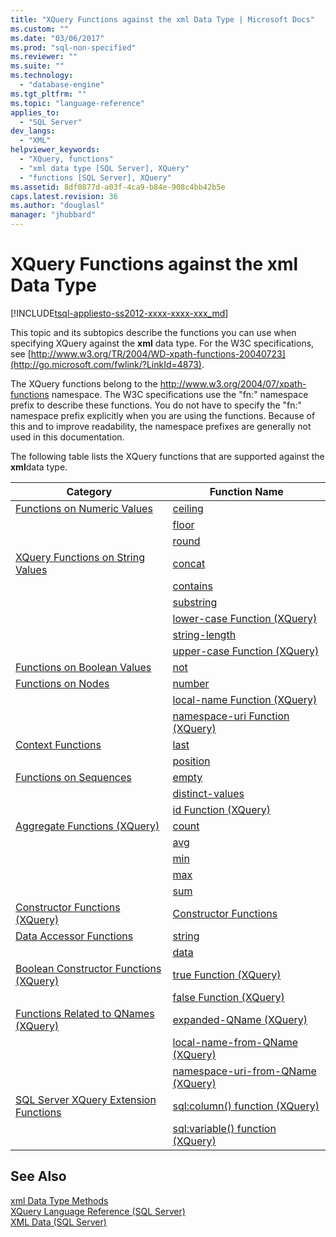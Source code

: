 ```yaml
---
title: "XQuery Functions against the xml Data Type | Microsoft Docs"
ms.custom: ""
ms.date: "03/06/2017"
ms.prod: "sql-non-specified"
ms.reviewer: ""
ms.suite: ""
ms.technology: 
  - "database-engine"
ms.tgt_pltfrm: ""
ms.topic: "language-reference"
applies_to: 
  - "SQL Server"
dev_langs: 
  - "XML"
helpviewer_keywords: 
  - "XQuery, functions"
  - "xml data type [SQL Server], XQuery"
  - "functions [SQL Server], XQuery"
ms.assetid: 8df0877d-a03f-4ca9-b84e-908c4bb42b5e
caps.latest.revision: 36
ms.author: "douglasl"
manager: "jhubbard"
---
```

# XQuery Functions against the xml Data Type
[!INCLUDE[tsql-appliesto-ss2012-xxxx-xxxx-xxx_md](../integration-services/system/stored-procedures/includes/tsql-appliesto-ss2012-xxxx-xxxx-xxx-md.md)]

  This topic and its subtopics describe the functions you can use when specifying XQuery against the **xml** data type. For the W3C specifications, see [http://www.w3.org/TR/2004/WD-xpath-functions-20040723](http://go.microsoft.com/fwlink/?LinkId=4873).  
  
 The XQuery functions belong to the http://www.w3.org/2004/07/xpath-functions namespace. The W3C specifications use the "fn:" namespace prefix to describe these functions. You do not have to specify the "fn:" namespace prefix explicitly when you are using the functions. Because of this and to improve readability, the namespace prefixes are generally not used in this documentation.  
  
 The following table lists the XQuery functions that are supported against the **xml**data type.  
  
|Category|Function Name|  
|--------------|-------------------|  
|[Functions on Numeric Values](../Topic/Functions%20on%20Numeric%20Values.md)|[ceiling](../Topic/ceiling%20Function%20\(XQuery\).md)|  
||[floor](../Topic/floor%20Function%20\(XQuery\).md)|  
||[round](../Topic/round%20Function%20\(XQuery\).md)|  
|[XQuery Functions on String Values](../Topic/XQuery%20Functions%20on%20String%20Values.md)|[concat](../Topic/concat%20Function%20\(XQuery\).md)|  
||[contains](../Topic/contains%20Function%20\(XQuery\).md)|  
||[substring](../Topic/substring%20Function%20\(XQuery\).md)|  
||[lower-case  Function &#40;XQuery&#41;](../Topic/lower-case%20%20Function%20\(XQuery\).md)|  
||[string-length](../Topic/string-length%20Function%20\(XQuery\).md)|  
||[upper-case  Function &#40;XQuery&#41;](../Topic/upper-case%20%20Function%20\(XQuery\).md)|  
|[Functions on Boolean Values](../Topic/Functions%20on%20Boolean%20Values.md)|[not](../Topic/not%20Function%20\(XQuery\).md)|  
|[Functions on Nodes](../Topic/Functions%20on%20Nodes.md)|[number](../Topic/number%20Function%20\(XQuery\).md)|  
||[local-name Function (XQuery)](../Topic/local-name%20Function%20\(XQuery\).md)|  
||[namespace-uri Function (XQuery)](../Topic/namespace-uri%20Function%20\(XQuery\).md)|  
|[Context Functions](../Topic/Context%20Functions.md)|[last](../Topic/last%20Function%20\(XQuery\).md)|  
||[position](../Topic/position%20Function%20\(XQuery\).md)|  
|[Functions on Sequences](../Topic/Functions%20on%20Sequences.md)|[empty](../Topic/empty%20Function%20\(XQuery\).md)|  
||[distinct-values](../Topic/distinct-values%20Function%20\(XQuery\).md)|  
||[id Function (XQuery)](../Topic/id%20Function%20\(XQuery\).md)|  
|[Aggregate Functions &#40;XQuery&#41;](../Topic/Aggregate%20Functions%20\(XQuery\).md)|[count](../Topic/count%20Function%20\(XQuery\).md)|  
||[avg](../Topic/avg%20Function%20\(XQuery\).md)|  
||[min](../Topic/min%20Function%20\(XQuery\).md)|  
||[max](../Topic/max%20Function%20\(XQuery\).md)|  
||[sum](../Topic/sum%20Function%20\(XQuery\).md)|  
|[Constructor Functions &#40;XQuery&#41;](../xquery/constructor-functions-xquery.md)|[Constructor Functions](../xquery/constructor-functions-xquery.md)|  
|[Data Accessor Functions](../xquery/data-accessor-functions.md)|[string](../Topic/string%20Function%20\(XQuery\).md)|  
||[data](../Topic/data%20Function%20\(XQuery\).md)|  
|[Boolean Constructor Functions &#40;XQuery&#41;](../Topic/Boolean%20Constructor%20Functions%20\(XQuery\).md)|[true Function (XQuery)](../Topic/true%20Function%20\(XQuery\).md)|  
||[false Function (XQuery)](../Topic/false%20Function%20\(XQuery\).md)|  
|[Functions Related to QNames &#40;XQuery&#41;](../Topic/Functions%20Related%20to%20QNames%20\(XQuery\).md)|[expanded-QName (XQuery)](../Topic/expanded-QName%20\(XQuery\).md)|  
||[local-name-from-QName (XQuery)](../Topic/local-name-from-QName%20\(XQuery\).md)|  
||[namespace-uri-from-QName (XQuery)](../Topic/namespace-uri-from-QName%20\(XQuery\).md)|  
|[SQL Server XQuery Extension Functions](../Topic/SQL%20Server%20XQuery%20Extension%20Functions.md)|[sql:column() function (XQuery)](../Topic/sql:column\(\)%20Function%20\(XQuery\).md)|  
||[sql:variable() function (XQuery)](../Topic/sql:variable\(\)%20Function%20\(XQuery\).md)|  
  
## See Also  
 [xml Data Type Methods](../t-sql/xml/xml-data-type-methods.md)   
 [XQuery Language Reference &#40;SQL Server&#41;](../xquery/xquery-language-reference-sql-server.md)   
 [XML Data &#40;SQL Server&#41;](../relational-databases/xml/xml-data-sql-server.md)  
  
  